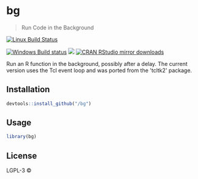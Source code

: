 
# bg

> Run Code in the Background

[![Linux Build Status](https://travis-ci.org//bg.svg?branch=master)](https://travis-ci.org//bg)

[![Windows Build status](https://ci.appveyor.com/api/projects/status/github//bg?svg=true)](https://ci.appveyor.com/project//bg)
[![](http://www.r-pkg.org/badges/version/bg)](http://www.r-pkg.org/pkg/bg)
[![CRAN RStudio mirror downloads](http://cranlogs.r-pkg.org/badges/bg)](http://www.r-pkg.org/pkg/bg)


Run an R function in the background, possibly after a delay. The current
  version uses the Tcl event loop and was ported from the 'tcltk2' package.

## Installation

```r
devtools::install_github("/bg")
```

## Usage

```r
library(bg)
```

## License

LGPL-3 © 
